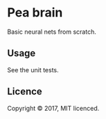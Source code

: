 # Pea brain

Basic neural nets from scratch.

## Usage

See the unit tests.

## Licence

Copyright © 2017, MIT licenced.
